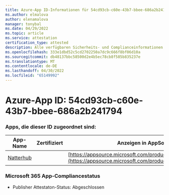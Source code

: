 ```yaml
---
title: Azure-App ID-Informationen für 54cd93cb-c60e-43b7-bbee-686a2b241794
ms.author: elmalova
author: elenamalova
manager: tonybal
ms.date: 04/29/2022
ms.topic: article
ms.service: attestation
certification_type: attested
description: Alle verfügbaren Sicherheits- und Complianceinformationen für 54cd93cb-c60e-43b7-bbee-686a2b241794.
ms.openlocfilehash: 333e1dbd52c5cd2702250a7dc9c666f8bf06d10a
ms.sourcegitcommit: db48137bbc58500d2e4b5ec78cb8f585b835237e
ms.translationtype: MT
ms.contentlocale: de-DE
ms.lasthandoff: 04/30/2022
ms.locfileid: "65149992"
---
```

# <a name="azure-app-id-54cd93cb-c60e-43b7-bbee-686a2b241794"></a>Azure-App ID: 54cd93cb-c60e-43b7-bbee-686a2b241794


### <a name="apps-associated-with-this-id"></a>Apps, die dieser ID zugeordnet sind:
| **App-Name** | **Zertifiziert** | **Anzeigen in AppSource** |
|--------------|---------------|-----------------------|
| [Natterhub](../forward/WA200003420.md) |  | [https://appsource.microsoft.com/product/office/WA200003420](https://appsource.microsoft.com/product/office/WA200003420) |

### <a name="microsoft-365-app-compliance-status"></a>Microsoft 365 App-Compliancestatus
- Publisher Attestaton-Status: Abgeschlossen
